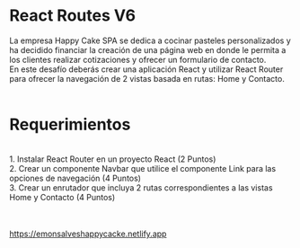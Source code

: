 # React Routes V6
La empresa Happy Cake SPA se dedica a cocinar pasteles personalizados y ha decidido
financiar la creación de una página web en donde le permita a los clientes realizar
cotizaciones y ofrecer un formulario de contacto. </br>
En este desafío deberás crear una aplicación React y utilizar React Router para ofrecer la
navegación de 2 vistas basada en rutas: Home y Contacto.
</br>
</br>
# Requerimientos </br>
</br>
1. Instalar React Router en un proyecto React (2 Puntos)</br>
2. Crear un componente Navbar que utilice el componente Link para las opciones de
navegación (4 Puntos)</br>
3. Crear un enrutador que incluya 2 rutas correspondientes a las vistas Home y
Contacto (4 Puntos)</br>
</br>
</br>

https://emonsalveshappycacke.netlify.app
